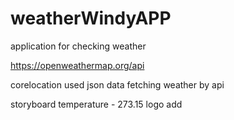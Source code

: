 # weatherWindyAPP


application for checking weather


https://openweathermap.org/api


corelocation used
json data
fetching weather by api


storyboard 
temperature - 273.15
logo add
